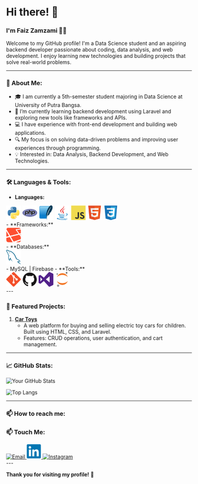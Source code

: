 # Hi there! 👋

### I'm Faiz Zamzami 👨‍💻

Welcome to my GitHub profile! I'm a Data Science student and an aspiring backend developer passionate about coding, data analysis, and web development. I enjoy learning new technologies and building projects that solve real-world problems.

---

### 🚀 About Me:
- 🎓 I am currently a 5th-semester student majoring in Data Science at University of Putra Bangsa.
- 🌱 I’m currently learning backend development using Laravel and exploring new tools like frameworks and APIs.
- 💻 I have experience with front-end development and building web applications.
- 🔍 My focus is on solving data-driven problems and improving user experiences through programming.
- 💡 Interested in: Data Analysis, Backend Development, and Web Technologies.

---

### 🛠️ Languages & Tools:
- **Languages:**
<div>
    <img src="https://raw.githubusercontent.com/devicons/devicon/master/icons/python/python-original.svg" alt="Python" width="40" height="40"/> 
    <img src="https://raw.githubusercontent.com/devicons/devicon/master/icons/php/php-original.svg" alt="PHP" width="40" height="40"/> 
    <img src="https://raw.githubusercontent.com/devicons/devicon/master/icons/sqlite/sqlite-original.svg" alt="SQL" width="40" height="40"/>
    <img src="https://raw.githubusercontent.com/devicons/devicon/master/icons/java/java-original.svg" alt="Java" width="40" height="40"/>
    <img src="https://raw.githubusercontent.com/devicons/devicon/master/icons/javascript/javascript-original.svg" alt="JavaScript" width="40" height="40"/> 
    <img src="https://raw.githubusercontent.com/devicons/devicon/master/icons/html5/html5-original.svg" alt="HTML5" width="40" height="40"/> 
    <img src="https://raw.githubusercontent.com/devicons/devicon/master/icons/css3/css3-original.svg" alt="CSS3" width="40" height="40"/> 
</div>
- **Frameworks:** 
<div>
    <img src="https://raw.githubusercontent.com/devicons/devicon/master/icons/laravel/laravel-plain.svg" alt="Laravel" width="40" height="40"/> 
</div>
- **Databases:** 
<div>
    <img src="https://raw.githubusercontent.com/devicons/devicon/master/icons/mysql/mysql-original.svg" alt="MySQL" width="40" height="40"/> 
</div>
  - MySQL | Firebase
- **Tools:**
<div>
    <img src="https://raw.githubusercontent.com/devicons/devicon/master/icons/git/git-original.svg" alt="Git" width="40" height="40"/> 
    <img src="https://raw.githubusercontent.com/devicons/devicon/master/icons/github/github-original.svg" alt="GitHub" width="40" height="40"/> 
    <img src="https://raw.githubusercontent.com/devicons/devicon/master/icons/visualstudio/visualstudio-plain.svg" alt="VS Code" width="40" height="40"/> 
    <img src="https://raw.githubusercontent.com/devicons/devicon/master/icons/jupyter/jupyter-original.svg" alt="Jupyter" width="40" height="40"/> 
</div>
---

### 🌟 Featured Projects:
1. **[Car Toys](https://github.com/ZamiFaiz24/Portofolio.git)**
   - A web platform for buying and selling electric toy cars for children. Built using HTML, CSS, and Laravel.
   - Features: CRUD operations, user authentication, and cart management.
---

### 📈 GitHub Stats:
![Your GitHub Stats](https://github-readme-stats.vercel.app/api?username=ZamiFaiz24&show_icons=true&theme=radical)

![Top Langs](https://github-readme-stats.vercel.app/api/top-langs/?username=ZamiFaiz24&layout=compact&theme=radical)

---

### 📫 How to reach me:

### 📫 Touch Me:

<div align="left">
  <a href="faizzamzami10p@gmail.com">
    <img src="https://img.icons8.com/color/48/000000/gmail.png" alt="Email" width="40" height="40"/>
  </a>
  <a href="www.linkedin.com/in/faiz-zamzami-1189492ab">
    <img src="https://raw.githubusercontent.com/devicons/devicon/master/icons/linkedin/linkedin-original.svg" alt="LinkedIn" width="40" height="40"/>
  </a>
  <a href="https://www.instagram.com/zamifaiz24/">
    <img src="https://raw.githubusercontent.com/devicons/devicon/master/icons/instagram/instagram-original.svg" alt="Instagram" width="40" height="40"/>
  </a>
</div>
---

**Thank you for visiting my profile!** 🙏
